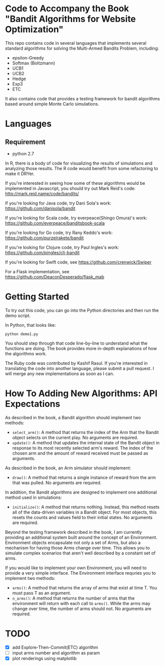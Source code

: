 # Code to Accompany the Book "Bandit Algorithms for Website Optimization"


This repo contains code in several languages that implements several standard algorithms for solving the Multi-Armed Bandits Problem, including:

* epsilon-Greedy
* Softmax (Boltzmann)
* UCB1
* UCB2
* Hedge
* Exp3
* ETC

It also contains code that provides a testing framework for bandit algorithms based around simple Monte Carlo simulations.

# Languages

##  Requirement
- python 2.7

In R, there is a body of code for visualizing the results of simulations and analyzing those results. The R code would benefit from some refactoring to make it DRYer.

If you're interested in seeing how some of these algorithms would be implemented in Javascript, you should try out Mark Reid's code: http://mark.reid.name/code/bandits/

If you're looking for Java code, try Dani Sola's work: https://github.com/danisola/bandit

If you're looking for Scala code, try everpeace(Shingo Omura)'s work: https://github.com/everpeace/banditsbook-scala

If you're looking for Go code, try Rany Keddo's work: https://github.com/purzelrakete/bandit

If you're looking for Clojure code, try Paul Ingles's work: https://github.com/pingles/clj-bandit

If you're looking for Swift code, see https://github.com/crenwick/Swiper

For a Flask implementation, see https://github.com/DeaconDesperado/flask_mab

# Getting Started

To try out this code, you can go into the Python directories and then run the demo script.

In Python, that looks like:

    python demo1.py

You should step through that code line-by-line to understand what the functions are doing. The book provides more in-depth explanations of how the algorithms work.

The Ruby code was contributed by Kashif Rasul. If you're interested in translating the code into another language, please submit a pull request. I will merge any new implementations as soon as I can.

# How To Adding New Algorithms: API Expectations

As described in the book, a Bandit algorithm should implement two methods:

* `select_arm()`: A method that returns the index of the Arm that the Bandit object selects on the current play. No arguments are required.
* `update()`: A method that updates the internal state of the Bandit object in response to its most recently selected arm's reward. The index of the chosen arm and the amount of reward received must be passed as arguments.

As described in the book, an Arm simulator should implement:

* `draw()`: A method that returns a single instance of reward from the arm that was pulled. No arguments are required.

In addition, the Bandit algorithms are designed to implement one additional method used in simulations:

* `initialize()`: A method that returns nothing. Instead, this method resets all of the data-driven variables in a Bandit object. For most objects, this resets the counts and values field to their initial states. No arguments are required.

Beyond the testing framework described in the book, I am currently providing an additional system built around the concept of an Environment. Environment objects encapsulate not only a set of Arms, but also a mechanism for having those Arms change over time. This allows you to simulate complex scenarios that aren't well described by a constant set of arms.

If you would like to implement your own Environment, you will need to provide a very simple interface. The Environment interface requries you to implement two methods:

* `arms()`: A method that returns the array of arms that exist at time T. You must pass T as an argument.
* `n_arms()`: A method that returns the number of arms that the environment will return with each call to `arms()`. While the arms may change over time, the number of arms should not. No arguments are required.

#  TODO  
- [x] add Explore-Then-Commit(ETC) algorithm  
- [ ] input arms number and algorithm as param  
- [x] plot renderings using matplotlib  